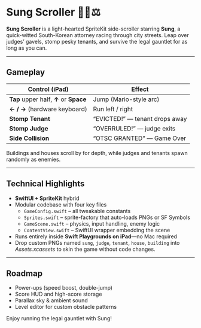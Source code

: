# Sung Scroller 🏃‍♂️⚖️

**Sung Scroller** is a light-hearted SpriteKit side-scroller starring **Sung**, a quick-witted South-Korean attorney racing through city streets.  Leap over judges’ gavels, stomp pesky tenants, and survive the legal gauntlet for as long as you can.

---

## Gameplay

| Control (iPad)        | Effect                         |
|-----------------------|--------------------------------|
| **Tap** upper half, **↑** or **Space** | Jump (Mario-style arc) |
| **← / →** (hardware keyboard) | Run left / right          |
| **Stomp Tenant**      | “EVICTED!” — tenant drops away |
| **Stomp Judge**       | “OVERRULED!” — judge exits      |
| **Side Collision**    | “OTSC GRANTED” — Game Over      |

Buildings and houses scroll by for depth, while judges and tenants spawn randomly as enemies.

---

## Technical Highlights

* **SwiftUI + SpriteKit** hybrid  
* Modular codebase with four key files  
  * `GameConfig.swift` – all tweakable constants  
  * `Sprites.swift` – sprite-factory that auto-loads PNGs or SF Symbols  
  * `GameScene.swift` – physics, input handling, enemy logic  
  * `ContentView.swift` – SwiftUI wrapper embedding the scene  
* Runs entirely inside **Swift Playgrounds on iPad**—no Mac required  
* Drop custom PNGs named `sung`, `judge`, `tenant`, `house`, `building` into *Assets.xcassets* to skin the game without code changes.

---

## Roadmap

* Power-ups (speed boost, double-jump)  
* Score HUD and high-score storage  
* Parallax sky & ambient sound  
* Level editor for custom obstacle patterns

Enjoy running the legal gauntlet with Sung!
